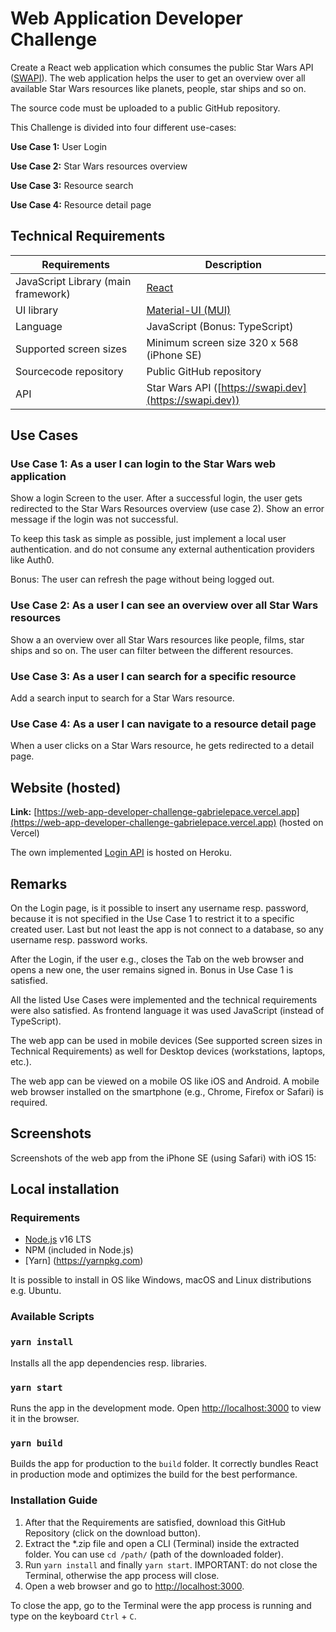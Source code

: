 # Web Application Developer Challenge

Create a React web application which consumes the public Star Wars API ([SWAPI](https://swapi.dev)). The web application helps the user to get an overview over all available Star Wars resources like planets, people, star ships and so on.

The source code must be uploaded to a public GitHub repository.

This Challenge is divided into four different use-cases:

**Use Case 1:** User Login

**Use Case 2:** Star Wars resources overview

**Use Case 3:** Resource search

**Use Case 4:** Resource detail page

## Technical Requirements

| Requirements                        | Description                                            |
| ----------------------------------- | ------------------------------------------------------ |
| JavaScript Library (main framework) | [React](https://reactjs.org)                           |
| UI library                          | [Material-UI (MUI)](https://mui.com)                   |
| Language                            | JavaScript (Bonus: TypeScript)                         |
| Supported screen sizes              | Minimum screen size 320 x 568 (iPhone SE)              |
| Sourcecode repository               | Public GitHub repository                               |
| API                                 | Star Wars API ([https://swapi.dev](https://swapi.dev)) |

## Use Cases

### Use Case 1: As a user I can login to the Star Wars web application

Show a login Screen to the user. After a successful login, the user gets redirected to the Star Wars Resources overview (use case 2). Show an error message if the login was not successful.

To keep this task as simple as possible, just implement a local user authentication. and do not consume any external authentication providers like Auth0.

Bonus: The user can refresh the page without being logged out.

### Use Case 2: As a user I can see an overview over all Star Wars resources

Show a an overview over all Star Wars resources like people, films, star ships and so on. The user can filter between the different resources.

### Use Case 3: As a user I can search for a specific resource

Add a search input to search for a Star Wars resource.

### Use Case 4: As a user I can navigate to a resource detail page

When a user clicks on a Star Wars resource, he gets redirected to a detail page.

## Website (hosted)

**Link:** [https://web-app-developer-challenge-gabrielepace.vercel.app](https://web-app-developer-challenge-gabrielepace.vercel.app) (hosted on Vercel)

The own implemented [Login API](https://web-app-challenge-gpace-login.herokuapp.com/login) is hosted on Heroku.


## Remarks

On the Login page, is it possible to insert any username resp. password, because it is not specified in the Use Case 1 to restrict it to a specific created user. Last but not least the app is not connect to a database, so any username resp. password works.

After the Login, if the user e.g., closes the Tab on the web browser and opens a new one, the user remains signed in. Bonus in Use Case 1 is satisfied.

All the listed Use Cases were implemented and the technical requirements were also satisfied. As frontend language it was used JavaScript (instead of TypeScript).

The web app can be used in mobile devices (See supported screen sizes in Technical Requirements) as well for Desktop devices (workstations, laptops, etc.).

The web app can be viewed on a mobile OS like iOS and Android. A mobile web browser installed on the smartphone (e.g., Chrome, Firefox or Safari) is required.

## Screenshots

Screenshots of the web app from the iPhone SE (using Safari) with iOS 15:


## Local installation

### Requirements

- [Node.js](https://nodejs.org/en) v16 LTS
- NPM (included in Node.js)
- [Yarn] (https://yarnpkg.com)

It is possible to install in OS like Windows, macOS and Linux distributions e.g. Ubuntu.

### Available Scripts

### `yarn install`

Installs all the app dependencies resp. libraries.

### `yarn start`

Runs the app in the development mode. Open [http://localhost:3000](http://localhost:3000) to view it in the browser.


### `yarn build`

Builds the app for production to the `build` folder. It correctly bundles React in production mode and optimizes the build for the best performance.

### Installation Guide

1. After that the Requirements are satisfied, download this GitHub Repository (click on the download button).
2. Extract the *.zip file and open a CLI (Terminal) inside the extracted folder. You can use `cd /path/` (path of the downloaded folder).
3. Run `yarn install` and finally `yarn start`. IMPORTANT: do not close the Terminal, otherwise the app process will close.
4. Open a web browser and go to [http://localhost:3000](http://localhost:3000).

To close the app, go to the Terminal were the app process is running and type on the keyboard `Ctrl` + `C`.